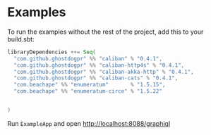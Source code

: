 # Examples

To run the examples without the rest of the project, add this to your build.sbt:

```scala
libraryDependencies ++= Seq(
  "com.github.ghostdogpr" %% "caliban" % "0.4.1",
  "com.github.ghostdogpr" %% "caliban-http4s" % "0.4.1",
  "com.github.ghostdogpr" %% "caliban-akka-http" % "0.4.1",
  "com.github.ghostdogpr" %% "caliban-cats" % "0.4.1",
  "com.beachape" %% "enumeratum"       % "1.5.15",
  "com.beachape" %% "enumeratum-circe" % "1.5.22"


)
```

Run `ExampleApp` and open [http://localhost:8088/graphiql](http://localhost:8088/graphiql)
